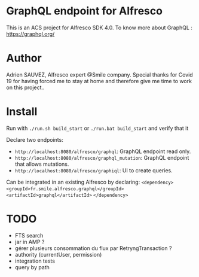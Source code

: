 # GraphQL endpoint for Alfresco

This is an ACS project for Alfresco SDK 4.0.
To know more about GraphQL : https://graphql.org/

# Author

Adrien SAUVEZ, Alfresco expert @Smile company.
Special thanks for Covid 19 for having forced me to stay at home and therefore give me time to work on this project..

# Install

Run with `./run.sh build_start` or `./run.bat build_start` and verify that it

Declare two endpoints:
- `http://localhost:8080/alfresco/graphql`: GraphQL endpoint read only.
- `http://localhost:8080/alfresco/graphql_mutation`: GraphQL endpoint that allows mutations.
- `http://localhost:8080/alfresco/graphiql`: UI to create queries.

Can be integrated in an existing Alfresco by declaring:
`<dependency>`
`	<groupId>fr.smile.alfresco.graphql</groupId>`
`	<artifactId>graphql</artifactId>`
`</dependency>`

# TODO
- FTS search
- jar in AMP ?
- gérer plusieurs consommation du flux par RetryngTransaction ?
- authority (currentUser, permission)
- integration tests
- query by path
